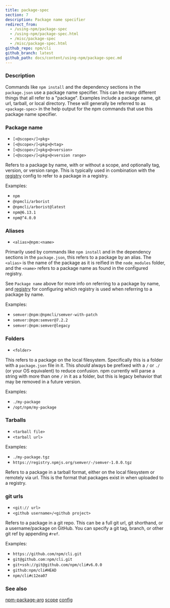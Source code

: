 ```yaml
---
title: package-spec
section: 7
description: Package name specifier
redirect_from:
  - /using-npm/package-spec
  - /using-npm/package-spec.html
  - /misc/package-spec
  - /misc/package-spec.html
github_repo: npm/cli
github_branch: latest
github_path: docs/content/using-npm/package-spec.md
---
```



### Description

Commands like `npm install` and the dependency sections in the
`package.json` use a package name specifier.  This can be many different
things that all refer to a "package".  Examples include a package name,
git url, tarball, or local directory.  These will generally be referred
to as `<package-spec>` in the help output for the npm commands that use
this package name specifier.

### Package name

* `[<@scope>/]<pkg>`
* `[<@scope>/]<pkg>@<tag>`
* `[<@scope>/]<pkg>@<version>`
* `[<@scope>/]<pkg>@<version range>`

Refers to a package by name, with or without a scope, and optionally
tag, version, or version range.  This is typically used in combination
with the [registry](/cli/v8/using-npm/config#registry) config to refer to a
package in a registry.

Examples:
* `npm`
* `@npmcli/arborist`
* `@npmcli/arborist@latest`
* `npm@6.13.1`
* `npm@^4.0.0`

### Aliases

* `<alias>@npm:<name>`

Primarily used by commands like `npm install` and in the dependency
sections in the `package.json`, this refers to a package by an alias.
The `<alias>` is the name of the package as it is reified in the
`node_modules` folder, and the `<name>` refers to a package name as
found in the configured registry.

See `Package name` above for more info on referring to a package by
name, and [registry](/cli/v8/using-npm/config#registry) for configuring which
registry is used when referring to a package by name.

Examples:
* `semver:@npm:@npmcli/semver-with-patch`
* `semver:@npm:semver@7.2.2`
* `semver:@npm:semver@legacy`

### Folders

* `<folder>`

This refers to a package on the local filesystem.  Specifically this is
a folder with a `package.json` file in it.  This *should* always be
prefixed with a `/` or `./` (or your OS equivalent) to reduce confusion.
npm currently will parse a string with more than one `/` in it as a
folder, but this is legacy behavior that may be removed in a future
version.

Examples:

* `./my-package`
* `/opt/npm/my-package`

### Tarballs

* `<tarball file>`
* `<tarball url>`

Examples:

* `./my-package.tgz`
* `https://registry.npmjs.org/semver/-/semver-1.0.0.tgz`

Refers to a package in a tarball format, either on the local filesystem
or remotely via url.  This is the format that packages exist in when
uploaded to a registry.

### git urls

* `<git:// url>`
* `<github username>/<github project>`

Refers to a package in a git repo.  This can be a full git url, git
shorthand, or a username/package on GitHub.  You can specify a
git tag, branch, or other git ref by appending `#ref`.

Examples:

* `https://github.com/npm/cli.git`
* `git@github.com:npm/cli.git`
* `git+ssh://git@github.com/npm/cli#v6.0.0`
* `github:npm/cli#HEAD`
* `npm/cli#c12ea07`

### See also

[npm-package-arg](https://npm.im/npm-package-arg)
[scope](/cli/v8/using-npm/scope)
[config](/cli/v8/using-npm/config)
